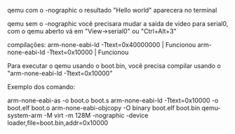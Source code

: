 qemu com o -nographic o resultado "Hello world" aparecera no terminal 

qemu sem o -nographic você precisara mudar a saida de video para serial0, com o qemu aberto vá em "View->serial0" ou "Ctrl+Alt+3"

compilações:
arm-none-eabi-ld -Ttext=0x40000000 | Funcionou
arm-none-eabi-ld -Ttext=0x10000  | Funcionou


Para executar o qemu usando o boot.bin, você precisa compilar usando o "arm-none-eabi-ld -Ttext=0x10000"

Exemplo dos comando:

arm-none-eabi-as -o boot.o boot.s
arm-none-eabi-ld -Ttext=0x10000 -o boot.elf boot.o
arm-none-eabi-objcopy -O binary boot.elf boot.bin
qemu-system-arm -M virt -m 128M -nographic -device loader,file=boot.bin,addr=0x10000

